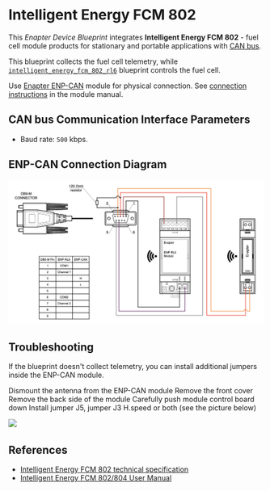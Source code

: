 # Intelligent Energy FCM 802

This _Enapter Device Blueprint_ integrates **Intelligent Energy FCM 802** - fuel cell module products for stationary and portable applications with [CAN bus](https://developers.enapter.com/docs/reference/ucm/can).

This blueprint collects the fuel cell telemetry, while [`intelligent_energy_fcm_802_rl6`](../intelligent_energy_fcm_802_rl6) blueprint controls the fuel cell.

Use [Enapter ENP-CAN](https://handbook.enapter.com/modules/ENP-CAN/ENP-CAN.html) module for physical connection. See [connection instructions](https://handbook.enapter.com/modules/ENP-CAN/ENP-CAN.html#connection-examples) in the module manual.

## CAN bus Communication Interface Parameters

- Baud rate: `500` kbps.

## ENP-CAN Connection Diagram

<p align="left"><img height="auto" width="800" src=".assets/IE_FC_connection.png"></p>

## Troubleshooting

If the blueprint doesn't collect telemetry, you can install additional jumpers inside the ENP-CAN module.

Dismount the antenna from the ENP-CAN module
Remove the front cover
Remove the back side of the module
Carefully push module control board down
Install jumper J5, jumper J3 H.speed or both (see the picture below)

<p align="left"><img height="auto" width="800" src="./.assets/enp-can_troubleshooting.png"></p>

## References

- [Intelligent Energy FCM 802 technical specification](https://www.intelligent-energy.com/uploads/product_docs/IE-Lift_802.pdf)
- [Intelligent Energy FCM 802/804 User Manual](https://www.intelligent-energy.com/uploads/product_guides/FCM_802__804_User_Manual_WEB.pdf)
